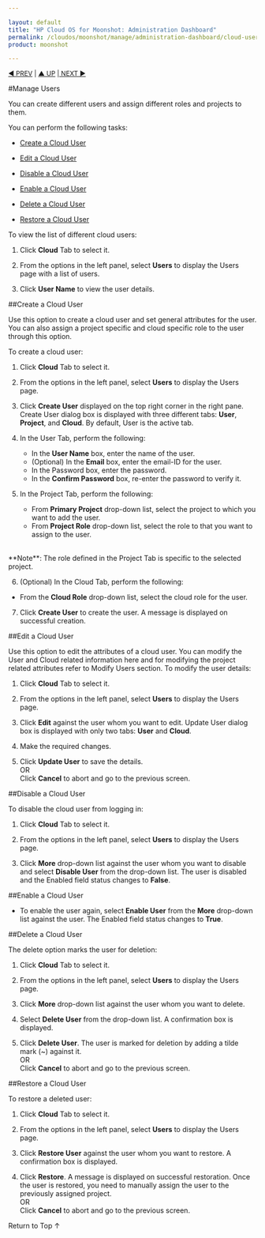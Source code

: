 ```yaml
---

layout: default
title: "HP Cloud OS for Moonshot: Administration Dashboard"
permalink: /cloudos/moonshot/manage/administration-dashboard/cloud-users/
product: moonshot

---
```


<script>

function PageRefresh {
onLoad="window.refresh"
}

PageRefresh();

</script>

<p style="font-size: small;"> <a href="/cloudos/moonshot/manage/administration-dashboard/cloud-projects/">&#9664; PREV</a> | <a href="/cloudos/moonshot/manage/administration-dashboard/working-with-cloud-tab/">&#9650; UP</a> |<a href="/cloudos/moonshot/manage/administration-dashboard/cloud-roles/"> NEXT &#9654;</a> </p>


#Manage Users

You can create different users and assign different roles and projects to them. 

You can perform the following tasks:

* <a href="#Create a Cloud User">Create a Cloud User</a> 

* <a href="#Edit a Cloud User">Edit a Cloud User</a> 

* <a href="#Disable a Cloud User">Disable a Cloud User</a> 

* <a href="#Enable a Cloud User">Enable a Cloud User</a> 

* <a href="#Delete a Cloud User">Delete a Cloud User</a> 

* <a href="#Restore a Cloud Project">Restore a Cloud User</a> 



To view the list of different cloud users:

1. Click **Cloud** Tab to select it.

2. From the options in the left panel, select **Users** to display the Users page with a list of users.

3. Click  **User Name** to view the user details.

##Create a Cloud User<a name= "Create a Cloud User"></a>

Use this option to create a cloud user and set general attributes for the user. You can also assign a project specific and cloud specific role to the user through this option.

To create a cloud user:



1. Click **Cloud** Tab to select it.

2. From the options in the left panel, select **Users** to display the Users page.

3. Click **Create User** displayed on the top right corner in the right pane. Create User dialog box is displayed with three different tabs: **User**, **Project**, and **Cloud**. By default, User is the active tab.
4. In the User Tab, perform the following:
   
   * In the **User Name** box, enter the name of the user.
   * (Optional) In the **Email** box, enter the email-ID for the user.
   * In the Password box, enter the password.
   * In the **Confirm Password** box, re-enter the password to verify it.

5. In the Project Tab, perform the following:
  
   *  From **Primary Project** drop-down list, select the project to which you want to add the user.
   *  From **Project Role** drop-down list, select the role to that you want to assign to the user.
<br>
 **Note**: The role defined in the Project Tab is specific to the selected project. </br>

6. (Optional) In the Cloud Tab, perform the following:
  * From the **Cloud Role** drop-down list, select the cloud role for the user.

7. Click **Create User** to create the user. A message is displayed on successful creation.

 
##Edit a Cloud User<a name= "Edit a Cloud User"></a>

Use this option to edit the attributes of a cloud user. You can modify the User and Cloud related information here and for modifying the project related attributes refer to Modify Users section. 
To modify the user details:

1. Click **Cloud** Tab to select it.

2. From the options in the left panel, select **Users** to display the Users page.

3. Click **Edit** against the user whom you want to edit. Update User dialog box is displayed with only two tabs: **User** and **Cloud**.

4. Make the required changes.

5. Click **Update User** to save the details.<br>
OR<br>
Click **Cancel** to abort and go to the previous screen.

##Disable a Cloud User <a name= "Disable a Cloud User"></a>

To disable the cloud user from logging in:

1. Click **Cloud** Tab to select it.

2. From the options in the left panel, select **Users** to display the Users page.

3. Click **More** drop-down list against the user whom you want to disable and select **Disable User** from the drop-down list. The user is disabled and the Enabled field status changes to **False**. 

##Enable a Cloud User <a name= "Enable a Cloud User"></a>
* To enable the user again, select **Enable User** from the **More** drop-down list against the user. The Enabled field status changes to **True**.

##Delete a Cloud User<a name= "Delete a Cloud User"></a>

The delete option marks the user for deletion:

1. Click **Cloud** Tab to select it.

2. From the options in the left panel, select **Users** to display the Users page.

3. Click **More** drop-down list against the user whom you want to delete.

4. Select **Delete User** from the drop-down list. A confirmation box is displayed.

5. Click **Delete User**. The user is marked for deletion by adding a tilde mark (~) against it.<br>
OR <br>
Click **Cancel** to abort and go to the previous screen.

##Restore a Cloud User<a name= "Restore a Cloud User"></a>

To restore a deleted user:

1. Click **Cloud** Tab to select it.

2. From the options in the left panel, select **Users** to display the Users page.

3. Click **Restore User** against the user whom you want to restore. A confirmation box is displayed.

4. Click **Restore**. A message is displayed on successful restoration. Once the user is restored, you need to manually assign the user to the previously assigned project.<br>
OR <br>
Click **Cancel** to abort and go to the previous screen.




<a href="#top" style="padding:14px 0px 14px 0px; text-decoration: none;"> Return to Top &#8593; </a>



